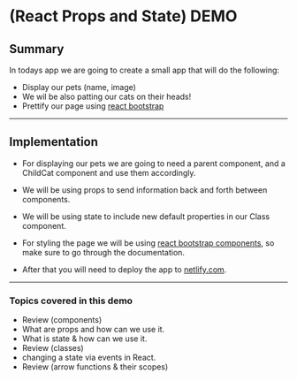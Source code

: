 # (React Props and State) __DEMO__

## __Summary__

In todays app we are going to create a small app that will do the following:

- Display our pets (name, image)
- We wil be also patting our cats on their heads!
- Prettify our page using [react bootstrap](https://react-bootstrap.github.io/getting-started/introduction/#installation)

___

## __Implementation__

- For displaying our pets we are going to need a parent component, and a ChildCat component and use them accordingly.

- We will be using props to send information back and forth between components.

- We will be using state to include new default properties in our Class component.

- For styling the page we will be using [react bootstrap components](https://react-bootstrap.netlify.app/components/cards/), so make sure to go through the documentation.

- After that you will need to deploy the app to [netlify.com](https://netlify.com).

___

### Topics covered in this demo

- Review (components)
- What are props and how can we use it.
- What is state & how can we use it.
- Review (classes)
- changing a state via events in React.
- Review (arrow functions & their scopes)
